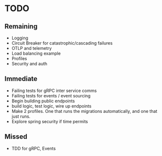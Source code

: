 # TODO

## Remaining

- Logging
- Circuit Breaker for catastrophic/cascading failures
- OTLP and telemetry
- Load balancing example
- Profiles
- Security and auth


## Immediate
- Failing tests for gRPC inter service comms
- Failing tests for events / event sourcing
- Begin building public endpoints
- build logic, test logic, wire up endpoints
- Make 2 profiles. One that runs the migrations automatically, and one that just runs.
- Explore spring security if time permits

## Missed

- TDD for gRPC, Events